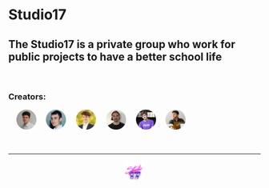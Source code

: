 # Studio17

## The Studio17 is a private group who work for public projects to have a better school life

<br>

### Creators:

&nbsp; &nbsp;
<a href="https://github.com/Clement-Fernandes" target="_blank"><img src=".assets/clement.png" width="40"></a>
&nbsp; &nbsp;
<a href="https://github.com/Darkuore" target="_blank"><img src=".assets/gurvan.png" width="40"></a>
&nbsp; &nbsp;
<a href="https://github.com/martinvanaud" target="_blank"><img src=".assets/martin.png" width="40"></a>
&nbsp; &nbsp;
<a href="https://github.com/victorpalle" target="_blank"><img src=".assets/victor.png" width="40"></a>
&nbsp; &nbsp;
<a href="https://github.com/ValentinDurieux" target="_blank"><img src=".assets/valentin.png" width="40"></a>
&nbsp; &nbsp;
<a href="https://github.com/psYshiX-07" target="_blank"><img src=".assets/maxime.png" width="40"></a>

<br>

---

<div align="center">

<a href="https://github.com/Studio-17" target="_blank"><img src=".assets/studio17-icon.png" width="40"></a>

</div>